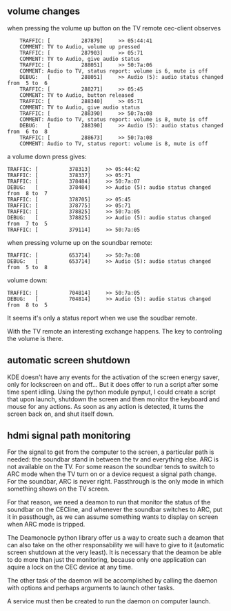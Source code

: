 ## volume changes

when pressing the volume up button on the TV remote cec-client observes
```
    TRAFFIC: [          287879]     >> 05:44:41
    COMMENT: TV to Audio, volume up pressed
    TRAFFIC: [          287903]     >> 05:71
    COMMENT: TV to Audio, give audio status
    TRAFFIC: [          288051]     >> 50:7a:06
    COMMENT: Audio to TV, status report: volume is 6, mute is off
    DEBUG:   [          288051]     >> Audio (5): audio status changed from  5 to  6
    TRAFFIC: [          288271]     >> 05:45
    COMMENT: TV to Audio, button released
    TRAFFIC: [          288340]     >> 05:71
    COMMENT: TV to Audio, give audio status
    TRAFFIC: [          288390]     >> 50:7a:08
    COMMENT: Audio to TV, status report: volume is 8, mute is off
    DEBUG:   [          288390]     >> Audio (5): audio status changed from  6 to  8
    TRAFFIC: [          288673]     >> 50:7a:08
    COMMENT: Audio to TV, status report: volume is 8, mute is off
```
a volume down press gives:
```
TRAFFIC: [          378313]     >> 05:44:42
TRAFFIC: [          378337]     >> 05:71
TRAFFIC: [          378484]     >> 50:7a:07
DEBUG:   [          378484]     >> Audio (5): audio status changed from  8 to  7
TRAFFIC: [          378705]     >> 05:45
TRAFFIC: [          378775]     >> 05:71
TRAFFIC: [          378825]     >> 50:7a:05
DEBUG:   [          378825]     >> Audio (5): audio status changed from  7 to  5
TRAFFIC: [          379114]     >> 50:7a:05
```
when pressing volume up on the soundbar remote:
```
TRAFFIC: [          653714]     >> 50:7a:08
DEBUG:   [          653714]     >> Audio (5): audio status changed from  5 to  8
```

volume down:
```
TRAFFIC: [          704814]     >> 50:7a:05
DEBUG:   [          704814]     >> Audio (5): audio status changed from  8 to  5
```

It seems it's only a status report when we use the soudbar remote.

With the TV remote an interesting exchange happens.
The key to controling the volume is there.

## automatic screen shutdown

KDE doesn't have any events for the activation of the screen energy saver, only for lockscreen on and off...
But it does offer to run a script after some time spent idling.
Using the python module pynput, I could create a script that upon launch, shutdown the screen and then monitor the keyboard and mouse for any actions. As soon as any action is detected, it turns the screen back on, and shut itself down.

## hdmi signal path monitoring
For the signal to get from the computer to the screen, a particular path is needed: the soundbar stand in between the tv and everything else. ARC is not available on the TV. For some reason the soundbar tends to switch to ARC mode when the TV turn on or a device request a signal path change. For the soundbar, ARC is never right. Passthrough is the only mode in which something shows on the TV screen.

For that reason, we need a deamon to run that monitor the status of the soundbar on the CECline, and whenever the soundbar switches to ARC, put it in passthough, as we can assume something wants to display on screen when ARC mode is tripped.

The Deamonocle python library offer us a way to create such a deamon that can also take on the other responsability we will have to give to it (automatic screen shutdown at the very least). It is necessary that the deamon be able to do more than just the monitoring, because only one application can aquire a lock on the CEC device at any time.

The other task of the daemon will be accomplished by calling the daemon with options and perhaps arguments to launch other tasks.

A service must then be created to run the daemon on computer launch.
